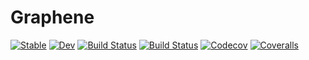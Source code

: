 # Graphene

[![Stable](https://img.shields.io/badge/docs-stable-blue.svg)](https://chenspc.github.io/Graphene.jl/stable)
[![Dev](https://img.shields.io/badge/docs-dev-blue.svg)](https://chenspc.github.io/Graphene.jl/dev)
[![Build Status](https://travis-ci.com/chenspc/Graphene.jl.svg?branch=master)](https://travis-ci.com/chenspc/Graphene.jl)
[![Build Status](https://ci.appveyor.com/api/projects/status/github/chenspc/Graphene.jl?svg=true)](https://ci.appveyor.com/project/chenspc/Graphene-jl)
[![Codecov](https://codecov.io/gh/chenspc/Graphene.jl/branch/master/graph/badge.svg)](https://codecov.io/gh/chenspc/Graphene.jl)
[![Coveralls](https://coveralls.io/repos/github/chenspc/Graphene.jl/badge.svg?branch=master)](https://coveralls.io/github/chenspc/Graphene.jl?branch=master)
